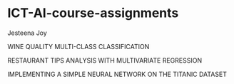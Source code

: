 # ICT-AI-course-assignments
Jesteena Joy

WINE QUALITY MULTI-CLASS CLASSIFICATION

RESTAURANT TIPS ANALYSIS WITH MULTIVARIATE REGRESSION

IMPLEMENTING A SIMPLE NEURAL NETWORK ON THE TITANIC DATASET
